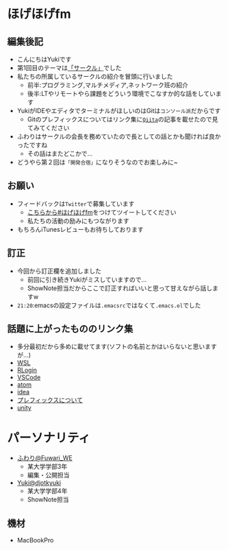 # ほげほげfm
## 編集後記
- こんにちはYukiです
- 第1回目のテーマは[「サークル」](https://www.kappa.info-engineer.jp/2018/11/24/ep-1-%E7%A7%81%E9%81%94%E3%81%AE%E3%82%B5%E3%83%BC%E3%82%AF%E3%83%AB%E3%81%A7%E8%A7%A6%E3%81%A3%E3%81%9F%E6%8A%80%E8%A1%93/)でした
- 私たちの所属しているサークルの紹介を冒頭に行いました
    - 前半:プログラミング,マルチメディア,ネットワーク班の紹介
    - 後半:LTやリモートやら課題をどういう環境でこなすか的な話をしています
- YukiがIDEやエディタでターミナルがほしいのはGitは`コンソール派`だからです
    - Gitのプレフィックスについてはリンク集に[`Qiita`](https://qiita.com/numanomanu/items/45dd285b286a1f7280ed)の記事を載せたので見てみてください
- ふわりはサークルの会長を務めていたので長としての話とかも聞ければ良かったですね
    - その話はまたどこかで...
- どうやら第２回は`「開発合宿」`になりそうなのでお楽しみに~
  
## お願い
- フィードバックは`Twitter`で募集しています
    - [こちらから#ほげほげfm](https://twitter.com/search?f=tweets&q=%23%E3%81%BB%E3%81%92%E3%81%BB%E3%81%92fm&src=typd)をつけてツイートしてください
    - 私たちの活動の励みにもつながります
- もちろんiTunesレビューもお待ちしております

## 訂正
- 今回から訂正欄を追加しました
    - 前回に引き続きYukiがミスしていますので…
    - ShowNote担当だからここで訂正すればいいと思って甘えながら話しますw
- `21:20`:emacsの設定ファイルは`.emacsrc`ではなくて`.emacs.el`でした

## 話題に上がったもののリンク集
- 多分最初だから多めに載せてます(ソフトの名前とかはいらないと思いますが…)
- [WSL](https://ja.wikipedia.org/wiki/Windows_Subsystem_for_Linux)
- [RLogin](https://ja.wikipedia.org/wiki/RLogin)
- [VSCode](https://code.visualstudio.com/)
- [atom](https://atom.io/)
- [idea](https://www.jetbrains.com/idea/)
- [プレフィックスについて](https://qiita.com/numanomanu/items/45dd285b286a1f7280ed)
- [unity](https://unity3d.com/jp)

# パーソナリティ
- [ふわり@Fuwari_WE](https://twitter.com/Fuwari_WE)
    - 某大学学部3年
    - 編集・公開担当
- [Yuki@djotkyuki](https://twitter.com/djotkyuki)
    - 某大学学部4年
    - ShowNote担当

## 機材  
- MacBookPro